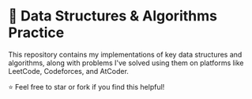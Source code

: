 # 🧠 Data Structures & Algorithms Practice

This repository contains my implementations of key data structures and algorithms, along with problems I've solved using them on platforms like LeetCode, Codeforces, and AtCoder.


⭐ Feel free to star or fork if you find this helpful!
